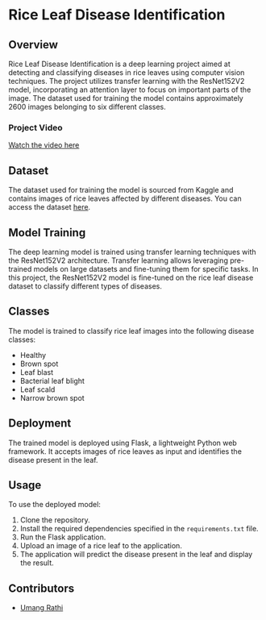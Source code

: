 # Rice Leaf Disease Identification

## Overview
Rice Leaf Disease Identification is a deep learning project aimed at detecting and classifying diseases in rice leaves using computer vision techniques. The project utilizes transfer learning with the ResNet152V2 model, incorporating an attention layer to focus on important parts of the image. The dataset used for training the model contains approximately 2600 images belonging to six different classes.

### Project Video
[Watch the video here](https://www.loom.com/share/3ac68f165e2f4d1bb7d67fe5c1256e99?sid=97793e34-a80f-4686-b068-bf4ce70e7d8e)


## Dataset
The dataset used for training the model is sourced from Kaggle and contains images of rice leaves affected by different diseases. You can access the dataset [here](https://www.kaggle.com/datasets/dedeikhsandwisaputra/rice-leafs-disease-dataset).

## Model Training
The deep learning model is trained using transfer learning techniques with the ResNet152V2 architecture. Transfer learning allows leveraging pre-trained models on large datasets and fine-tuning them for specific tasks. In this project, the ResNet152V2 model is fine-tuned on the rice leaf disease dataset to classify different types of diseases.

## Classes
The model is trained to classify rice leaf images into the following disease classes:
- Healthy
- Brown spot
- Leaf blast
- Bacterial leaf blight
- Leaf scald
- Narrow brown spot

## Deployment
The trained model is deployed using Flask, a lightweight Python web framework. It accepts images of rice leaves as input and identifies the disease present in the leaf.

## Usage
To use the deployed model:
1. Clone the repository.
2. Install the required dependencies specified in the `requirements.txt` file.
3. Run the Flask application.
4. Upload an image of a rice leaf to the application.
5. The application will predict the disease present in the leaf and display the result.

## Contributors
- [Umang Rathi](https://github.com/umangrathi110)


